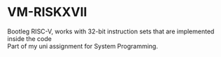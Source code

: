 # VM-RISKXVII
Bootleg RISC-V, works with 32-bit instruction sets that are implemented inside the code<br />
Part of my uni assignment for System Programming. <br />
